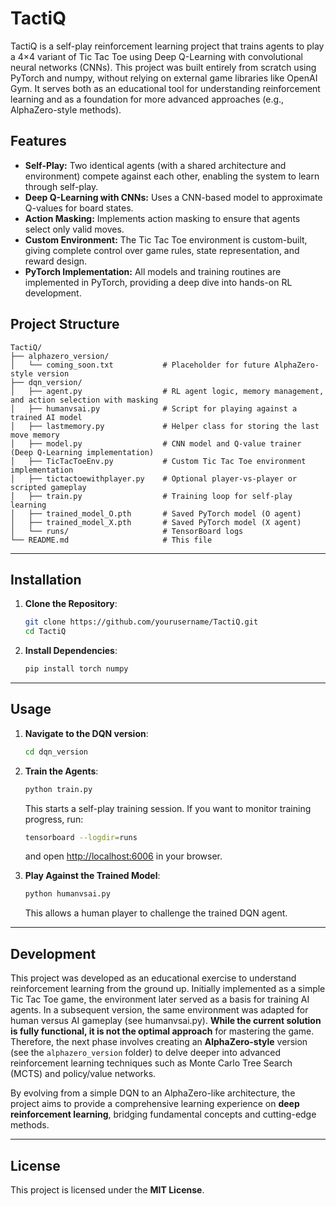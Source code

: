 # TactiQ

TactiQ is a self-play reinforcement learning project that trains agents to play a 4×4 variant of Tic Tac Toe using Deep Q-Learning with convolutional neural networks (CNNs). This project was built entirely from scratch using PyTorch and numpy, without relying on external game libraries like OpenAI Gym. It serves both as an educational tool for understanding reinforcement learning and as a foundation for more advanced approaches (e.g., AlphaZero-style methods).

## Features

- **Self-Play:** Two identical agents (with a shared architecture and environment) compete against each other, enabling the system to learn through self-play.
- **Deep Q-Learning with CNNs:** Uses a CNN-based model to approximate Q-values for board states.
- **Action Masking:** Implements action masking to ensure that agents select only valid moves.
- **Custom Environment:** The Tic Tac Toe environment is custom-built, giving complete control over game rules, state representation, and reward design.
- **PyTorch Implementation:** All models and training routines are implemented in PyTorch, providing a deep dive into hands-on RL development.

## Project Structure

```text
TactiQ/
├── alphazero_version/
│   └── coming_soon.txt           # Placeholder for future AlphaZero-style version
├── dqn_version/
│   ├── agent.py                  # RL agent logic, memory management, and action selection with masking
│   ├── humanvsai.py              # Script for playing against a trained AI model
│   ├── lastmemory.py             # Helper class for storing the last move memory
│   ├── model.py                  # CNN model and Q-value trainer (Deep Q-Learning implementation)
│   ├── TicTacToeEnv.py           # Custom Tic Tac Toe environment implementation
│   ├── tictactoewithplayer.py    # Optional player-vs-player or scripted gameplay
│   ├── train.py                  # Training loop for self-play learning
│   ├── trained_model_O.pth       # Saved PyTorch model (O agent)
│   ├── trained_model_X.pth       # Saved PyTorch model (X agent)
│   └── runs/                     # TensorBoard logs
└── README.md                     # This file
```

---

## Installation

1. **Clone the Repository**:
    ```bash
    git clone https://github.com/yourusername/TactiQ.git
    cd TactiQ
    ```

2. **Install Dependencies**:
    ```bash
    pip install torch numpy
    ```
---

## Usage

1. **Navigate to the DQN version**:
    ```bash
    cd dqn_version
    ```

2. **Train the Agents**:
    ```bash
    python train.py
    ```
    This starts a self-play training session. If you want to monitor training progress, run:
    ```bash
    tensorboard --logdir=runs
    ```
    and open [http://localhost:6006](http://localhost:6006) in your browser.

3. **Play Against the Trained Model**:
    ```bash
    python humanvsai.py
    ```
    This allows a human player to challenge the trained DQN agent.

---

## Development

This project was developed as an educational exercise to understand reinforcement learning from the ground up. Initially implemented as a simple Tic Tac Toe game, the environment later served as a basis for training AI agents. In a subsequent version, the same environment was adapted for human versus AI gameplay (see humanvsai.py). **While the current solution is fully functional, it is not the optimal approach** for mastering the game. Therefore, the next phase involves creating an **AlphaZero-style** version (see the `alphazero_version` folder) to delve deeper into advanced reinforcement learning techniques such as Monte Carlo Tree Search (MCTS) and policy/value networks.

By evolving from a simple DQN to an AlphaZero-like architecture, the project aims to provide a comprehensive learning experience on **deep reinforcement learning**, bridging fundamental concepts and cutting-edge methods.

---

## License

This project is licensed under the **MIT License**.
